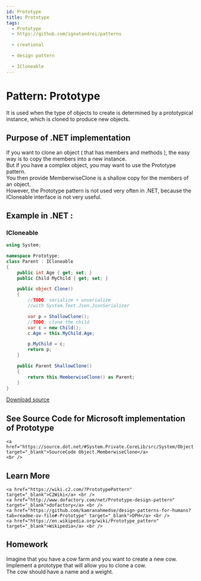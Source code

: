 ```yaml
---
id: Prototype
title: Prototype
tags:
  - Prototype
  - https://github.com/ignatandrei/patterns

  - creational

  - design pattern

  - ICloneable
---
```


# Pattern:  Prototype
<!-- id : 5 -->
It is used when the type of objects to create is determined by a prototypical instance, which is cloned to produce new objects.    <br />

## Purpose of .NET implementation

If you want to clone an object ( that has members and methods ), the easy way is to copy the members into a new instance.    <br />
But if you have a complex object, you may want to use the Prototype pattern.    <br />
You then provide MemberwiseClone is a shallow copy for the members of an object.    <br />
However, the Prototype pattern is not used very often in .NET, because the ICloneable interface is not very useful.    <br />

## Example in .NET : 


###  ICloneable
```csharp showLineNumbers title="ICloneable example for Pattern Prototype"
using System;

namespace Prototype;
class Parent : ICloneable
{
    public int Age { get; set; }
    public Child MyChild { get; set; }

    public object Clone()
    {
        //TODO: serialize + unserialize 
        //with System.Text.Json.JsonSerializer

        var p = ShallowClone();
        //TODO: clone the child 
        var c = new Child();
        c.Age = this.MyChild.Age;

        p.MyChild = c;
        return p;
    }

    public Parent ShallowClone()
    {
        return this.MemberwiseClone() as Parent;
    }
}


```


[Download source](/zipSourceCodes/prototype.zip)



## See Source Code for Microsoft implementation of Prototype

    <a href="https://source.dot.net/#System.Private.CoreLib/src/System/Object.CoreCLR.cs" target="_blank">SourceCode Object.MemberwiseClone</a>
    <br />


## Learn More

    <a href="https://wiki.c2.com/?PrototypePattern" target="_blank">C2Wiki</a> <br />
    <a href="http://www.dofactory.com/net/Prototype-design-pattern" target="_blank">dofactory</a> <br />
    <a href="https://github.com/kamranahmedse/design-patterns-for-humans?tab=readme-ov-file#-Prototype" target="_blank">DPH</a> <br />
    <a href="https://en.wikipedia.org/wiki/Prototype_pattern" target="_blank">Wikipedia</a> <br />


## Homework


Imagine that you have a cow farm and you want to create a new cow.    <br />
Implement a prototype that will allow you to clone a cow.    <br />
The cow should have a name and a weight.    <br />


